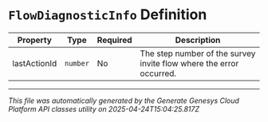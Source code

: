 # `FlowDiagnosticInfo` Definition

| Property | Type | Required | Description |
|----------|------|----------|-------------|
| lastActionId | `number` | No | The step number of the survey invite flow where the error occurred. |

---

*This file was automatically generated by the Generate Genesys Cloud Platform API classes utility on 2025-04-24T15:04:25.817Z*